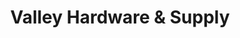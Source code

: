 ---
title: "Valley Hardware & Supply"
url: /mertztown/valley-hardware-und-supply/
shop: Eisenwaren
---